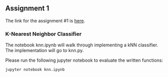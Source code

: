 ## Assignment 1
The link for the assignment #1 is [here](https://web.eecs.umich.edu/~justincj/teaching/eecs498/FA2020/assignment1.html).

### K-Nearest Neighbor Classifier
The notebook knn.ipynb will walk through implementing a kNN classifier. The implementation will go to knn.py.

Please run the following jupyter notebook to evaluate the written functions:

```bash
jupyter notebook knn.ipynb
```